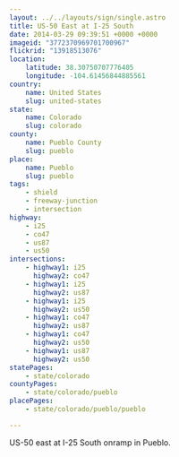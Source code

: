 ```yaml
---
layout: ../../layouts/sign/single.astro
title: US-50 East at I-25 South
date: 2014-03-29 09:39:51 +0000 +0000
imageid: "3772370969701700967"
flickrid: "13918513076"
location:
    latitude: 38.30750707776405
    longitude: -104.61456844885561
country:
    name: United States
    slug: united-states
state:
    name: Colorado
    slug: colorado
county:
    name: Pueblo County
    slug: pueblo
place:
    name: Pueblo
    slug: pueblo
tags:
    - shield
    - freeway-junction
    - intersection
highway:
    - i25
    - co47
    - us87
    - us50
intersections:
    - highway1: i25
      highway2: co47
    - highway1: i25
      highway2: us87
    - highway1: i25
      highway2: us50
    - highway1: co47
      highway2: us87
    - highway1: co47
      highway2: us50
    - highway1: us87
      highway2: us50
statePages:
    - state/colorado
countyPages:
    - state/colorado/pueblo
placePages:
    - state/colorado/pueblo/pueblo

---
```

US-50 east at I-25 South onramp in Pueblo.